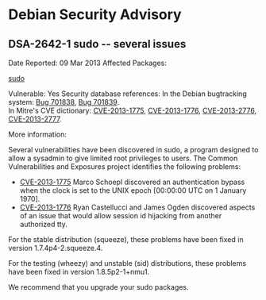 
Debian Security Advisory
========================


DSA-2642-1 sudo -- several issues
---------------------------------



Date Reported:
09 Mar 2013
Affected Packages:

[sudo](https://packages.debian.org/src:sudo)

Vulnerable:
Yes
Security database references:
In the Debian bugtracking system: [Bug 701838](https://bugs.debian.org/cgi-bin/bugreport.cgi?bug=701838), [Bug 701839](https://bugs.debian.org/cgi-bin/bugreport.cgi?bug=701839).  
In Mitre's CVE dictionary: [CVE-2013-1775](https://security-tracker.debian.org/tracker/CVE-2013-1775), [CVE-2013-1776](https://security-tracker.debian.org/tracker/CVE-2013-1776), [CVE-2013-2776](https://security-tracker.debian.org/tracker/CVE-2013-2776), [CVE-2013-2777](https://security-tracker.debian.org/tracker/CVE-2013-2777).  

More information:

Several vulnerabilities have been discovered in sudo, a program designed
to allow a sysadmin to give limited root privileges to users. The Common
Vulnerabilities and Exposures project identifies the following problems:


* [CVE-2013-1775](https://security-tracker.debian.org/tracker/CVE-2013-1775)
Marco Schoepl discovered an authentication bypass when the clock is
 set to the UNIX epoch [00:00:00 UTC on 1 January 1970].
* [CVE-2013-1776](https://security-tracker.debian.org/tracker/CVE-2013-1776)
Ryan Castellucci and James Ogden discovered aspects of an issue that
 would allow session id hijacking from another authorized tty.


For the stable distribution (squeeze), these problems have been fixed in
version 1.7.4p4-2.squeeze.4.


For the testing (wheezy) and unstable (sid) distributions, these problems
have been fixed in version 1.8.5p2-1+nmu1.


We recommend that you upgrade your sudo packages.





